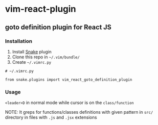 # vim-react-plugin

## goto definition plugin for React JS

### Installation

1) Install [Snake](https://github.com/amoffat/snake) plugin
2) Clone this repo in `~/.vim/bundle/`
3) Create `~/.vimrc.py`
```
# ~/.vimrc.py

from snake.plugins import vim_react_goto_definition_plugin
```

### Usage

`<leader>D` in normal mode while cursor is on the `class/function` 

NOTE: It greps for functions/classes definitions with given pattern in `src/` directory in files with `.js` and `.jsx` extensions
